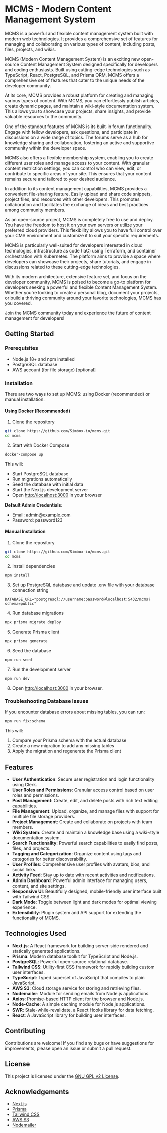 # MCMS - Modern Content Management System

MCMS is a powerful and flexible content management system built with modern web technologies. It provides a comprehensive set of features for managing and collaborating on various types of content, including posts, files, projects, and wikis.

MCMS (Modern Content Management System) is an exciting new open-source Content Management System designed specifically for developers and coding enthusiasts. Built using cutting-edge technologies such as TypeScript, React, PostgreSQL, and Prisma ORM, MCMS offers a comprehensive set of features that cater to the unique needs of the developer community.

At its core, MCMS provides a robust platform for creating and managing various types of content. With MCMS, you can effortlessly publish articles, create dynamic pages, and maintain a wiki-style documentation system. This allows you to showcase your projects, share insights, and provide valuable resources to the community.

One of the standout features of MCMS is its built-in forum functionality. Engage with fellow developers, ask questions, and participate in discussions on a wide range of topics. The forums serve as a hub for knowledge sharing and collaboration, fostering an active and supportive community within the developer space.

MCMS also offers a flexible membership system, enabling you to create different user roles and manage access to your content. With granular content restriction settings, you can control who can view, edit, or contribute to specific areas of your site. This ensures that your content remains secure and tailored to your desired audience.

In addition to its content management capabilities, MCMS provides a convenient file-sharing feature. Easily upload and share code snippets, project files, and resources with other developers. This promotes collaboration and facilitates the exchange of ideas and best practices among community members.

As an open-source project, MCMS is completely free to use and deploy. You have the freedom to host it on your own servers or utilize your preferred cloud providers. This flexibility allows you to have full control over your CMS environment and customize it to suit your specific requirements.

MCMS is particularly well-suited for developers interested in cloud technologies, infrastructure as code (IaC) using Terraform, and container orchestration with Kubernetes. The platform aims to provide a space where developers can showcase their projects, share tutorials, and engage in discussions related to these cutting-edge technologies.

With its modern architecture, extensive feature set, and focus on the developer community, MCMS is poised to become a go-to platform for developers seeking a powerful and flexible Content Management System. Whether you're looking to create a personal blog, document your projects, or build a thriving community around your favorite technologies, MCMS has you covered.

Join the MCMS community today and experience the future of content management for developers!

## Getting Started

### Prerequisites
- Node.js 18+ and npm installed
- PostgreSQL database
- AWS account (for file storage) [optional]

### Installation

There are two ways to set up MCMS: using Docker (recommended) or manual installation.

#### Using Docker (Recommended)

1. Clone the repository
```bash
git clone https://github.com/Simbox-io/mcms.git
cd mcms
```

2. Start with Docker Compose
```bash
docker-compose up
```

This will:
- Start PostgreSQL database
- Run migrations automatically
- Seed the database with initial data
- Start the Next.js development server
- Open [http://localhost:3000](http://localhost:3000) in your browser

**Default Admin Credentials:**
- Email: admin@example.com
- Password: password123

#### Manual Installation

1. Clone the repository
```bash
git clone https://github.com/Simbox-io/mcms.git
cd mcms
```

2. Install dependencies
```bash
npm install
```

3. Set up PostgreSQL database and update .env file with your database connection string
```
DATABASE_URL="postgresql://username:password@localhost:5432/mcms?schema=public"
```

4. Run database migrations
```bash
npx prisma migrate deploy
```

5. Generate Prisma client
```bash
npx prisma generate
```

6. Seed the database
```bash
npm run seed
```

7. Run the development server
```bash
npm run dev
```

8. Open [http://localhost:3000](http://localhost:3000) in your browser.

### Troubleshooting Database Issues

If you encounter database errors about missing tables, you can run:

```bash
npm run fix:schema
```

This will:
1. Compare your Prisma schema with the actual database
2. Create a new migration to add any missing tables
3. Apply the migration and regenerate the Prisma client

## Features

- **User Authentication**: Secure user registration and login functionality using Clerk.
- **User Roles and Permissions**: Granular access control based on user roles and permissions.
- **Post Management**: Create, edit, and delete posts with rich text editing capabilities.
- **File Management**: Upload, organize, and manage files with support for multiple file storage providers.
- **Project Management**: Create and collaborate on projects with team members.
- **Wiki System**: Create and maintain a knowledge base using a wiki-style documentation system.
- **Search Functionality**: Powerful search capabilities to easily find posts, files, and projects.
- **Tagging and Categorization**: Organize content using tags and categories for better discoverability.
- **User Profiles**: Comprehensive user profiles with avatars, bios, and social links.
- **Activity Feed**: Stay up to date with recent activities and notifications.
- **Admin Dashboard**: Powerful admin interface for managing users, content, and site settings.
- **Responsive UI**: Beautifully designed, mobile-friendly user interface built with Tailwind CSS.
- **Dark Mode**: Toggle between light and dark modes for optimal viewing experience.
- **Extensibility**: Plugin system and API support for extending the functionality of MCMS.

## Technologies Used

- **Next.js**: A React framework for building server-side rendered and statically generated applications.
- **Prisma**: Modern database toolkit for TypeScript and Node.js.
- **PostgreSQL**: Powerful open-source relational database.
- **Tailwind CSS**: Utility-first CSS framework for rapidly building custom user interfaces.
- **TypeScript**: Typed superset of JavaScript that compiles to plain JavaScript.
- **AWS S3**: Cloud storage service for storing and retrieving files.
- **Nodemailer**: Module for sending emails from Node.js applications.
- **Axios**: Promise-based HTTP client for the browser and Node.js.
- **Node-Cache**: A simple caching module for Node.js applications.
- **SWR**: Stale-while-revalidate, a React Hooks library for data fetching.
- **React**: A JavaScript library for building user interfaces.

## Contributing

Contributions are welcome! If you find any bugs or have suggestions for improvements, please open an issue or submit a pull request.

## License

This project is licensed under the [GNU GPL v2 License](LICENSE).

## Acknowledgements

- [Next.js](https://nextjs.org/)
- [Prisma](https://www.prisma.io/)
- [Tailwind CSS](https://tailwindcss.com/)
- [AWS S3](https://aws.amazon.com/s3/)
- [Nodemailer](https://nodemailer.com/)
